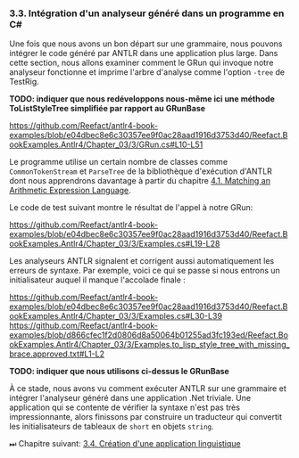 ### 3.3. Intégration d'un analyseur généré dans un programme en C#

Une fois que nous avons un bon départ sur une grammaire, nous pouvons intégrer le code généré par ANTLR dans une application plus large. Dans cette section, nous allons examiner comment le GRun qui invoque notre analyseur fonctionne et imprime l'arbre d'analyse comme l'option `-tree` de TestRig.

__TODO: indiquer que nous redéveloppons nous-même ici une méthode ToListStyleTree simplifiée par rapport au GRunBase__

https://github.com/Reefact/antlr4-book-examples/blob/e04dbec8e6c30357ee9f0ac28aad1916d3753d40/Reefact.BookExamples.Antlr4/Chapter_03/3/GRun.cs#L10-L51

Le programme utilise un certain nombre de classes comme `CommonTokenStream` et `ParseTree` de la bibliothèque d'exécution d'ANTLR dont nous apprendrons davantage à partir du chapitre [4.1. Matching an Arithmetic Expression Language](../../Chapter_04/1).

Le code de test suivant montre le résultat de l'appel à notre GRun:

https://github.com/Reefact/antlr4-book-examples/blob/e04dbec8e6c30357ee9f0ac28aad1916d3753d40/Reefact.BookExamples.Antlr4/Chapter_03/3/Examples.cs#L19-L28

Les analyseurs ANTLR signalent et corrigent aussi automatiquement les erreurs de syntaxe. Par exemple, voici ce qui se passe si nous entrons un initialisateur auquel il manque l'accolade finale :

https://github.com/Reefact/antlr4-book-examples/blob/e04dbec8e6c30357ee9f0ac28aad1916d3753d40/Reefact.BookExamples.Antlr4/Chapter_03/3/Examples.cs#L30-L39
https://github.com/Reefact/antlr4-book-examples/blob/d866cfec1f2d0806d8a50064b01255ad3fc193ed/Reefact.BookExamples.Antlr4/Chapter_03/3/Examples.to_lisp_style_tree_with_missing_brace.approved.txt#L1-L2

__TODO: indiquer que nous utilisons ci-dessus le GRunBase__

À ce stade, nous avons vu comment exécuter ANTLR sur une grammaire et intégrer l'analyseur généré dans une application .Net triviale. Une application qui se contente de vérifier la syntaxe n'est pas très impressionnante, alors finissons par construire un traducteur qui convertit les initialisateurs de tableaux de `short` en objets `string`.

⏭ Chapitre suivant: [3.4. Création d'une application linguistique](../4)
